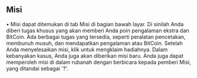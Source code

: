 ## Misi
• Misi dapat ditemukan di tab Misi di bagian bawah layar. Di sinilah Anda diberi tugas khusus yang akan memberi Anda poin pengalaman ekstra dan BitCoin. Ada berbagai tugas yang tersedia, seperti peralatan pencetakan, membunuh musuh, dan mendapatkan pengalaman atau BitCoin. Setelah Anda menyelesaikan misi, klik untuk mengklaim hadiahnya. Dalam kebanyakan kasus, Anda juga akan diberikan misi baru. Anda juga dapat memperoleh misi di dalam rubanah dengan berbicara kepada pemberi Misi, yang ditandai sebagai '?'.
